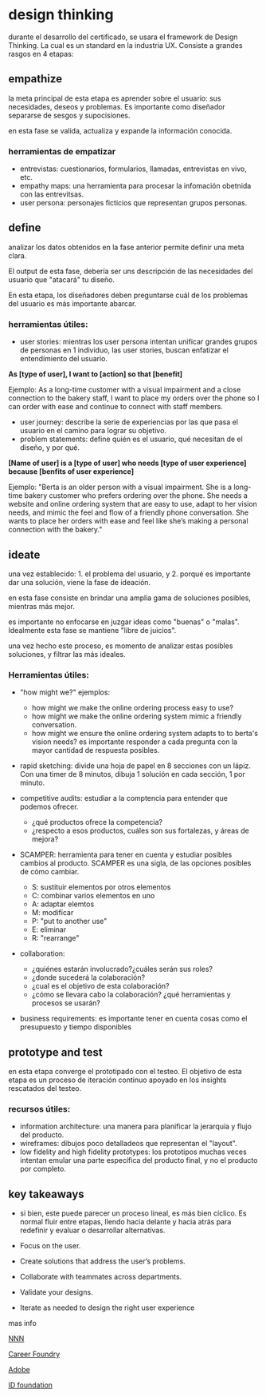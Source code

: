 # design thinking

durante el desarrollo del certificado, se usara el framework de Design Thinking. La cual es un standard en la industria UX. Consiste a grandes rasgos en 4 etapas:

## empathize

la meta principal de esta etapa es aprender sobre el usuario: sus necesidades, deseos y problemas. Es importante como diseñador separarse de sesgos y  supocisiones. 

en esta fase se valida, actualiza y expande la información conocida.

### herramientas de empatizar

- entrevistas: cuestionarios, formularios, llamadas, entrevistas en vivo, etc.
- empathy maps: una herramienta para procesar la infomación obetnida con las entrevitsas.
- user persona: personajes ficticios que representan grupos personas.

## define 

analizar los datos obtenidos en la fase anterior permite definir una meta clara. 

El output de esta fase, debería ser uns descripción de las necesidades del usuario que "atacará" tu diseño.

En esta etapa, los diseñadores deben preguntarse cuál de los problemas del usuario es más importante abarcar.

### herramientas útiles:
- user stories: mientras los user persona intentan unificar grandes grupos de personas en 1 individuo, las user stories, buscan enfatizar  el entendimiento del usuario. 

**As [type of user], I want to [action] so that [benefit]**

Ejemplo: As a long-time customer with a visual impairment and a close connection to the bakery staff, I want to place my orders over the phone so I can order with ease and continue to connect with staff members.

- user journey: describe la serie de experiencias por las que pasa el usuario en el camino para lograr su objetivo.
- problem statements: define quién es el usuario, qué necesitan de el diseño, y por qué.

**[Name of user] is a [type of user] who needs [type of user experience] because [benfits of user experience]**

Ejemplo: "Berta is an older person with a visual impairment. She is a long-time bakery customer who prefers ordering over the phone. She needs a website and online ordering system that are easy to use, adapt to her vision needs, and mimic the feel and flow of a friendly phone conversation. She wants to place her orders with ease and feel like she’s making a personal connection with the bakery."

## ideate

una vez establecido: 1. el problema del usuario, y 2. porqué es importante dar una solución, viene la fase de ideación.

en esta fase consiste en brindar una amplia gama de soluciones posibles, mientras más mejor. 

es importante no enfocarse en juzgar ideas como "buenas" o "malas". Idealmente esta fase se mantiene "libre de juicios".

una vez hecho este proceso, es momento de analizar estas posibles soluciones, y filtrar las más ideales.

### Herramientas útiles: 

- "how might we?"
ejemplos:
   - how might we make the online ordering process easy to use?
   - how might we make the online ordering system mimic a friendly conversation.
   - how might we ensure the online ordering system adapts to  to berta's vision needs?
es importante responder a cada pregunta con la mayor cantidad de respuesta posibles.

- rapid sketching: divide una hoja de papel en 8 secciones con un lápiz. Con una timer de 8 minutos, dibuja 1 solución en cada sección, 1 por minuto.

- competitive audits: estudiar a la comptencia para entender que podemos ofrecer.
   - ¿qué productos ofrece la competencia?
   - ¿respecto a esos productos, cuáles son sus fortalezas, y áreas de mejora?
- SCAMPER: herramienta para tener en cuenta y estudiar posibles cambios al producto. SCAMPER es una sigla, de las opciones posibles de cómo cambiar. 
   - S: sustituir elementos por otros elementos
   - C: combinar varios elementos en uno
   - A: adaptar elemtos
   - M: modificar
   - P: "put to another use"
   - E: eliminar
   - R: "rearrange"
- collaboration: 
   - ¿quiénes estarán involucrado?¿cuáles serán sus roles?
   - ¿donde sucederá la colaboración?
   - ¿cual es el objetivo de esta colaboración?
   - ¿cómo se llevara cabo la colaboración? ¿qué herramientas y procesos se usarán?
- business requirements: es importante tener en cuenta cosas como el presupuesto y tiempo disponibles

## prototype and test

en esta etapa converge el prototipado con el testeo. El objetivo de esta etapa es un proceso de iteración continuo apoyado en los insights rescatados del testeo.

### recursos útiles:

- information architecture: una manera para planificar la jerarquía y flujo del producto.
- wireframes: dibujos poco detalladeos que representan el "layout". 
- low fidelity and high fidelity prototypes: los prototipos muchas veces intentan emular una parte específica del producto final, y no el producto por completo.


## key takeaways

- si bien, este puede parecer un proceso lineal, es más bien cíclico. Es normal fluir entre etapas, llendo hacia delante y hacia atrás para redefinir y evaluar o desarrollar alternativas.

- Focus on the user.

- Create solutions that address the user’s problems.

- Collaborate with teammates across departments.

- Validate your designs.

- Iterate as needed to design the right user experience

mas info

[NNN](https://www.youtube.com/watch?v=6lmvCqvmjfE)

[Career Foundry](https://www.youtube.com/watch?v=Tvu34s8iMZw)

[Adobe](https://xd.adobe.com/ideas/guides/ux-design-process-steps)

[ID foundation](https://www.interaction-design.org/literature/topics/design-thinking)

